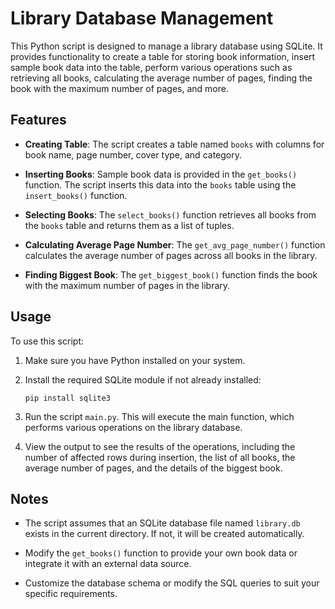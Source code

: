 # Library Database Management

This Python script is designed to manage a library database using SQLite. It provides functionality to create a table for storing book information, insert sample book data into the table, perform various operations such as retrieving all books, calculating the average number of pages, finding the book with the maximum number of pages, and more.

## Features

- **Creating Table**: The script creates a table named `books` with columns for book name, page number, cover type, and category.
  
- **Inserting Books**: Sample book data is provided in the `get_books()` function. The script inserts this data into the `books` table using the `insert_books()` function.

- **Selecting Books**: The `select_books()` function retrieves all books from the `books` table and returns them as a list of tuples.

- **Calculating Average Page Number**: The `get_avg_page_number()` function calculates the average number of pages across all books in the library.

- **Finding Biggest Book**: The `get_biggest_book()` function finds the book with the maximum number of pages in the library.

## Usage

To use this script:

1. Make sure you have Python installed on your system.

2. Install the required SQLite module if not already installed:
   ```
   pip install sqlite3
   ```

3. Run the script `main.py`. This will execute the main function, which performs various operations on the library database.

4. View the output to see the results of the operations, including the number of affected rows during insertion, the list of all books, the average number of pages, and the details of the biggest book.

## Notes

- The script assumes that an SQLite database file named `library.db` exists in the current directory. If not, it will be created automatically.
  
- Modify the `get_books()` function to provide your own book data or integrate it with an external data source.
  
- Customize the database schema or modify the SQL queries to suit your specific requirements.
